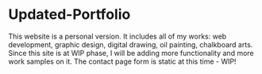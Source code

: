 # Updated-Portfolio
This website is a personal version. It includes all of my works: web development, graphic design, digital drawing, oil painting, chalkboard arts.
Since this site is at WIP phase, I will be adding more functionality and more work samples on it. The contact page form is static at this time - WIP!

